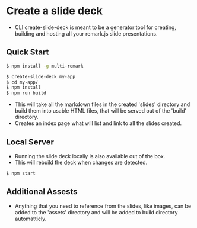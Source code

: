 # Create a slide deck

* CLI create-slide-deck is meant to be a generator tool for creating, building and hosting all your remark.js slide presentations.

## Quick Start

```sh
$ npm install -g multi-remark

$ create-slide-deck my-app
$ cd my-app/
$ npm install
$ npm run build
```

* This will take all the markdown files in the created 'slides' directory and build them into usable HTML files, that will be served out of the 'build' directory.
* Creates an index page what will list and link to all the slides created.

## Local Server

* Running the slide deck locally is also available out of the box.
* This will rebuild the deck when changes are detected.

```sh
$ npm start
```

## Additional Assests

* Anything that you need to reference from the slides, like images, can be added to the 'assets' directory and will be added to build directory automatticly.
